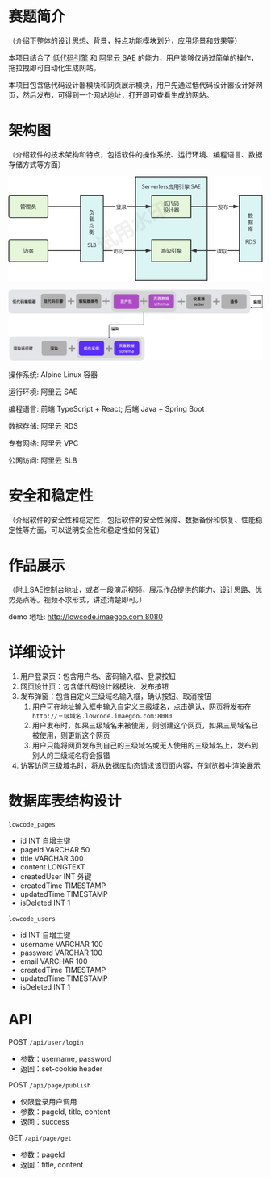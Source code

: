# 赛题简介

（介绍下整体的设计思想、背景，特点功能模块划分，应用场景和效果等）

本项目结合了 [低代码引擎](https://lowcode-engine.cn/) 和 [阿里云 SAE](https://sae.console.aliyun.com/) 的能力，用户能够仅通过简单的操作，拖拉拽即可自动化生成网站。

本项目包含低代码设计器模块和网页展示模块，用户先通过低代码设计器设计好网页，然后发布，可得到一个网站地址，打开即可查看生成的网站。

# 架构图

（介绍软件的技术架构和特点，包括软件的操作系统、运行环境、编程语言、数据存储方式等方面）

![](./img/architecture-2.png)

![](./img/architecture-3.png)

操作系统: Alpine Linux 容器

运行环境: 阿里云 SAE

编程语言: 前端 TypeScript + React; 后端 Java + Spring Boot

数据存储: 阿里云 RDS

专有网络: 阿里云 VPC

公网访问: 阿里云 SLB

# 安全和稳定性

（介绍软件的安全性和稳定性，包括软件的安全性保障、数据备份和恢复、性能稳定性等方面，可以说明安全性和稳定性如何保证）

# 作品展示

（附上SAE控制台地址，或者一段演示视频，展示作品提供的能力、设计思路、优势亮点等。视频不求形式，讲述清楚即可。）

demo 地址: http://lowcode.imaegoo.com:8080

# 详细设计

1. 用户登录页：包含用户名、密码输入框、登录按钮
2. 网页设计页：包含低代码设计器模块、发布按钮
3. 发布弹窗：包含自定义三级域名输入框，确认按钮、取消按钮
    1. 用户可在地址输入框中输入自定义三级域名，点击确认，网页将发布在 `http://三级域名.lowcode.imaegoo.com:8080`
    2. 用户发布时，如果三级域名未被使用，则创建这个网页，如果三局域名已被使用，则更新这个网页
    2. 用户只能将网页发布到自己的三级域名或无人使用的三级域名上，发布到别人的三级域名将会报错
4. 访客访问三级域名时，将从数据库动态请求该页面内容，在浏览器中渲染展示

# 数据库表结构设计

`lowcode_pages`

- id INT 自增主键
- pageId VARCHAR 50
- title VARCHAR 300
- content LONGTEXT
- createdUser INT 外键
- createdTime TIMESTAMP
- updatedTime TIMESTAMP
- isDeleted INT 1

`lowcode_users`

- id INT 自增主键
- username VARCHAR 100
- password VARCHAR 100
- email VARCHAR 100
- createdTime TIMESTAMP
- updatedTime TIMESTAMP
- isDeleted INT 1

# API

POST `/api/user/login`

- 参数：username, password
- 返回：set-cookie header

POST `/api/page/publish`

- 仅限登录用户调用
- 参数：pageId, title, content
- 返回：success

GET `/api/page/get`

- 参数：pageId
- 返回：title, content
